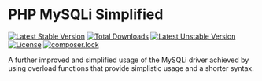 # PHP MySQLi Simplified
[![Latest Stable Version](https://poser.pugx.org/imskully/php-mysqli-simplified/v/stable)](https://packagist.org/packages/imskully/php-mysqli-simplified)
[![Total Downloads](https://poser.pugx.org/imskully/php-mysqli-simplified/downloads)](https://packagist.org/packages/imskully/php-mysqli-simplified)
[![Latest Unstable Version](https://poser.pugx.org/imskully/php-mysqli-simplified/v/unstable)](https://packagist.org/packages/imskully/php-mysqli-simplified)
[![License](https://poser.pugx.org/imskully/php-mysqli-simplified/license)](https://packagist.org/packages/imskully/php-mysqli-simplified)
[![composer.lock](https://poser.pugx.org/imskully/php-mysqli-simplified/composerlock)](https://packagist.org/packages/imskully/php-mysqli-simplified)

A further improved and simplified usage of the MySQLi driver achieved by using overload functions that provide simplistic usage and a shorter syntax.
